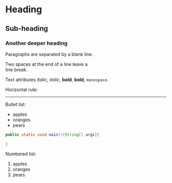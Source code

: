 Heading
=======
Sub-heading
-----------
### Another deeper heading
 
Paragraphs are separated
by a blank line.

Two spaces at the end of a line leave a  
line break.

Text attributes _italic_, *italic*, __bold__, **bold**, `monospace`.

Horizontal rule:

---

Bullet list:

  * apples
  * oranges
  * pears


```java
public static void main(){String[] args}{

}
```

Numbered list:

  1. apples
  2. oranges
  3. pears
